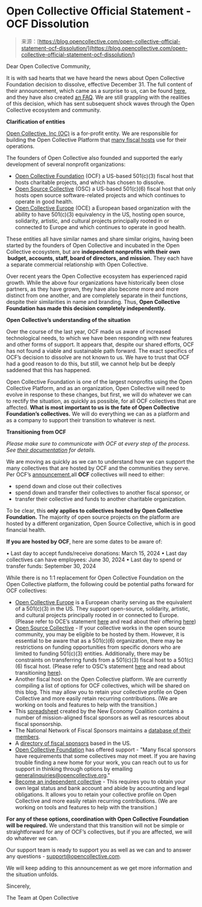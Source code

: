 <!--yml
category: 未分类
date: 2024-05-29 13:26:40
-->

# Open Collective Official Statement - OCF Dissolution

> 来源：[https://blog.opencollective.com/open-collective-official-statement-ocf-dissolution/](https://blog.opencollective.com/open-collective-official-statement-ocf-dissolution/)

Dear Open Collective Community,

It is with sad hearts that we have heard the news about Open Collective Foundation decision to dissolve, effective December 31\. The full content of their announcement, which came as a surprise to us, can be found [here](https://docs.google.com/document/d/1odj1zfwqZgIyGOeBhv5QZxYHn422VOMdo32i3T3CPps/edit?usp=sharing&ref=blog.opencollective.com), and they have also created [an FAQ](https://docs.opencollective.foundation/?ref=blog.opencollective.com). We are still grappling with the realities of this decision, which has sent subsequent shock waves through the Open Collective ecosystem and community.

**Clarification of entities**

[Open Collective. Inc (OC)](https://opencollective.com/opencollective?ref=blog.opencollective.com) is a for-profit entity. We are responsible for building the Open Collective Platform that [many fiscal hosts](https://opencollective.com/search?isHost=true&ref=blog.opencollective.com) use for their operations.

The founders of Open Collective also founded and supported the early development of several nonprofit organizations:

*   [Open Collective Foundation](https://opencollective.com/foundation?ref=blog.opencollective.com) (OCF) a US-based 501(c)(3) fiscal host that hosts charitable projects, and which has chosen to dissolve.
*   [Open Source Collective](https://opencollective.com/opensource?ref=blog.opencollective.com) (OSC) a US-based 501(c)(6) fiscal host that only hosts open source software-related projects and which continues to operate in good health.
*   [Open Collective Europe](https://opencollective.com/europe?ref=blog.opencollective.com) (OCE) a European based organization with the ability to have 501(c)(3) equivalency in the US, hosting open source, solidarity, artistic, and cultural projects principally rooted in or connected to Europe and which continues to operate in good health.

These entities all have similar names and share similar origins, having been started by the founders of Open Collective and incubated in the Open Collective ecosystem, but are **independent nonprofits with their own  budget, accounts, staff, board of directors, and mission.** They each have a separate commercial relationship with Open Collective.

Over recent years the Open Collective ecosystem has experienced rapid growth. While the above four organizations have historically been close partners, as they have grown, they have also become more and more distinct from one another, and are completely separate in their functions, despite their similarities in name and branding. Thus, **Open Collective Foundation has made this decision completely independently.**

**Open Collective’s understanding of the situation**

Over the course of the last year, OCF made us aware of increased technological needs, to which we have been responding with new features and other forms of support. It appears that, despite our shared efforts, OCF has not found a viable and sustainable path forward. The exact specifics of OCF’s decision to dissolve are not known to us. We have to trust that OCF had a good reason to do this, but still, we cannot help but be deeply saddened that this has happened.

Open Collective Foundation is one of the largest nonprofits using the Open Collective Platform, and as an organization, Open Collective will need to evolve in response to these changes, but first, we will do whatever we can to rectify the situation, as quickly as possible, for all OCF collectives that are affected. **What is most important to us is the fate of Open Collective Foundation’s collectives.** We will do everything we can as a platform and as a company to support their transition to whatever is next.

**Transitioning from OCF**

*Please make sure to communicate with OCF at every step of the process. See* [*their documentation*](https://docs.opencollective.foundation/leaving-ocf?ref=blog.opencollective.com) *for details.*

We are moving as quickly as we can to understand how we can support the many collectives that are hosted by OCF and the communities they serve. Per OCF’s [announcement](https://docs.google.com/document/d/1odj1zfwqZgIyGOeBhv5QZxYHn422VOMdo32i3T3CPps/edit?ref=blog.opencollective.com),all **OCF** collectives will need to either:

*   spend down and close out their collectives
*   spend down and transfer their collectives to another fiscal sponsor, or
*   transfer their collective and funds to another charitable organization.

To be clear, this **only applies to collectives hosted by Open Collective Foundation.** The majority of open source projects on the platform are hosted by a different organization, Open Source Collective, which is in good financial health.

**If you are hosted by OCF**, here are some dates to be aware of:

• Last day to accept funds/receive donations: March 15, 2024
• Last day collectives can have employees: June 30, 2024
• Last day to spend or transfer funds: September 30, 2024

While there is no 1:1 replacement for Open Collective Foundation on the Open Collective platform, the following could be potential paths forward for OCF collectives:

*   [Open Collective Europe](https://opencollective.com/europe?ref=blog.opencollective.com) is a European charity serving as the equivalent of a 501(c)(3) in the US. They support open-source, solidarity, artistic, and cultural projects principally rooted in or connected to Europe. (Please refer to OCE’s statement [here](https://opencollective.com/europe/updates/regarding-the-announcement-to-dissolve-open-collective-foundation-us?ref=blog.opencollective.com) and read about their offering [here](https://opencollective.com/europe/updates/what-is-open-collective-europe?ref=blog.opencollective.com))
*   [Open Source Collective](https://opencollective.com/opensource?ref=blog.opencollective.com) - If your collective works in the open source community, you may be eligible to be hosted by them. However, it is essential to be aware that as a 501(c)(6) organization, there may be restrictions on funding opportunities from specific donors who are limited to funding 501(c)(3) entities. Additionally, there may be constraints on transferring funds from a 501(c)(3) fiscal host to a 501(c)(6) fiscal host. (Please refer to OSC’s statement [here](https://opencollective.slack.com/archives/C0RD4S62E/p1709098296992259?ref=blog.opencollective.com) and read about transitioning [here](https://docs.oscollective.org/readme/moving-from-ocf-or-another-501c3?ref=blog.opencollective.com)).
*   Another fiscal host on the Open Collective platform. We are currently compiling a list of options for OCF collectives, which will be shared on this blog. This may allow you to retain your collective profile on Open Collective and more easily retain recurring contributions. (We are working on tools and features to help with the transition.)
*   This [spreadsheet](https://airtable.com/appQVOmXysA863DDc/shrdjThde0Xteoabu/tblwopS490Qylth3g/viwi6ALAi325gE0Gb?ref=blog.opencollective.com) created by the New Economy Coalition contains a number of mission-aligned fiscal sponsors as well as resources about fiscal sponsorship.
*   The National Network of Fiscal Sponsors maintains a [database of their members](https://www.fiscalsponsors.org/member-directory?ref=blog.opencollective.com).
*   A [directory of fiscal sponsors](https://fiscalsponsordirectory.org/?page_id=1330&ref=blog.opencollective.com) based in the US.
*   [Open Collective Foundation](https://opencollective.com/foundation?ref=blog.opencollective.com) has offered support - "Many fiscal sponsors have requirements that some collectives may not meet. If you are having trouble finding a new home for your work, you can reach out to us for support in thinking through options by emailing [generalinquiries@opencollective.org](mailto:generalinquiries@opencollective.org)."
*   [Become an independent collective](https://docs.opencollective.com/help/independent-collectives/about-independent-collectives?ref=blog.opencollective.com) - This requires you to obtain your own legal status and bank account and abide by accounting and legal obligations. It allows you to retain your collective profile on Open Collective and more easily retain recurring contributions. (We are working on tools and features to help with the transition.)

**For any of these options, coordination with Open Collective Foundation will be required.** We understand that this transition will not be simple or straightforward for any of OCF’s collectives, but if you are affected, we will do whatever we can.

Our support team is ready to support you as well as we can and to answer any questions - [support@opencollective.com](support@opencollective.com).

We will keep adding to this announcement as we get more information and the situation unfolds.

Sincerely,

The Team at Open Collective